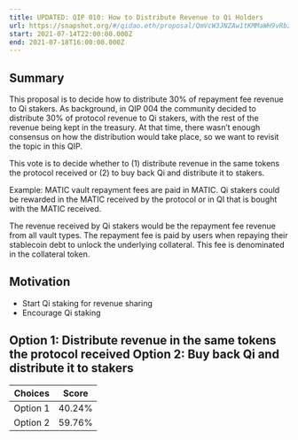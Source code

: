 ```yaml
---
title: UPDATED: QIP 010: How to Distribute Revenue to Qi Holders
url: https://snapshot.org/#/qidao.eth/proposal/QmVcW3JNZAw1tKMMaWH9vRbzCmwADDyP3PkdyUfpkLdJ7m
start: 2021-07-14T22:00:00.000Z
end: 2021-07-18T16:00:00.000Z
---
```

## Summary

This proposal is to decide how to distribute 30% of repayment fee revenue to Qi stakers. As background, in QIP 004 the community decided to distribute 30% of protocol revenue to Qi stakers, with the rest of the revenue being kept in the treasury. At that time, there wasn’t enough consensus on how the distribution would take place, so we want to revisit the topic in this QIP.

This vote is to decide whether to (1) distribute revenue in the same tokens the protocol received or (2) to buy back Qi and distribute it to stakers.

Example: MATIC vault repayment fees are paid in MATIC. Qi stakers could be rewarded in the MATIC received by the protocol or in QI that is bought with the MATIC received.

The revenue received by Qi stakers would be the repayment fee revenue from all vault types. The repayment fee is paid by users when repaying their stablecoin debt to unlock the underlying collateral. This fee is denominated in the collateral token.

## Motivation

* Start Qi staking for revenue sharing
* Encourage Qi staking

Option 1: Distribute revenue in the same tokens the protocol received
Option 2: Buy back Qi and distribute it to stakers
---
| Choices | Score |
| --- | --- |
| Option 1 | 40.24% |
| Option 2 | 59.76% |

